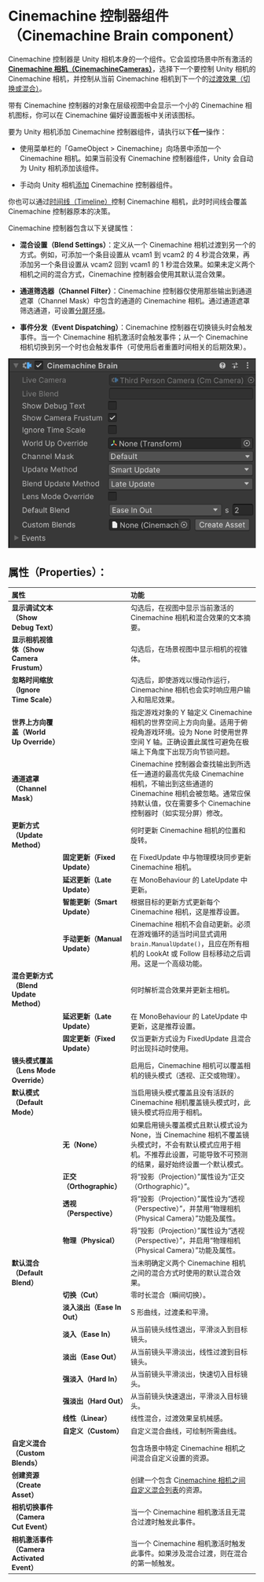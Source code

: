 # Cinemachine 控制器组件（Cinemachine Brain component）

Cinemachine 控制器是 Unity 相机本身的一个组件。它会监控场景中所有激活的[**Cinemachine 相机（CinemachineCameras）**](CinemachineCamera.md)，选择下一个要控制 Unity 相机的 Cinemachine 相机，并控制从当前 Cinemachine 相机到下一个的[过渡效果（切换或混合）](concept-camera-control-transitions.md)。

带有 Cinemachine 控制器的对象在层级视图中会显示一个小的 Cinemachine 相机图标，你可以在 Cinemachine 偏好设置面板中关闭该图标。

要为 Unity 相机添加 Cinemachine 控制器组件，请执行以下**任一**操作：

* 使用菜单栏的「GameObject > Cinemachine」向场景中添加一个 Cinemachine 相机。如果当前没有 Cinemachine 控制器组件，Unity 会自动为 Unity 相机添加该组件。

* 手动向 Unity 相机[添加](https://docs.unity3d.com/Manual/UsingComponents.html) Cinemachine 控制器组件。

你也可以通过[时间线（Timeline）](concept-timeline.md)控制 Cinemachine 相机，此时时间线会覆盖 Cinemachine 控制器原本的决策。

Cinemachine 控制器包含以下关键属性：

* **混合设置（Blend Settings）**：定义从一个 Cinemachine 相机过渡到另一个的方式。例如，可添加一个条目设置从 vcam1 到 vcam2 的 4 秒混合效果，再添加另一个条目设置从 vcam2 回到 vcam1 的 1 秒混合效果。如果未定义两个相机之间的混合方式，Cinemachine 控制器会使用其默认混合效果。

* **通道筛选器（Channel Filter）**：Cinemachine 控制器仅使用那些输出到通道遮罩（Channel Mask）中包含的通道的 Cinemachine 相机。通过通道遮罩筛选通道，可设置[分屏环境](CinemachineMultipleCameras.md)。

* **事件分发（Event Dispatching）**：Cinemachine 控制器在切换镜头时会触发事件。当一个 Cinemachine 相机激活时会触发事件；从一个 Cinemachine 相机切换到另一个时也会触发事件（可使用后者重置时间相关的后期效果）。

![Cinemachine 控制器，Unity 相机中的一个组件](images/CinemachineBrainInspector.png)

## 属性（Properties）：

| **属性** || **功能** |
|:---|:---|:---|
| **显示调试文本（Show Debug Text）** || 勾选后，在视图中显示当前激活的 Cinemachine 相机和混合效果的文本摘要。 |
| **显示相机视锥体（Show Camera Frustum）** || 勾选后，在场景视图中显示相机的视锥体。 |
| **忽略时间缩放（Ignore Time Scale）** || 勾选后，即使游戏以慢动作运行，Cinemachine 相机也会实时响应用户输入和阻尼效果。 |
| **世界上方向覆盖（World Up Override）** || 指定游戏对象的 Y 轴定义 Cinemachine 相机的世界空间上方向向量。适用于俯视角游戏环境。设为 None 时使用世界空间 Y 轴。正确设置此属性可避免在极端上下角度下出现万向节锁问题。 |
| **通道遮罩（Channel Mask）** || Cinemachine 控制器会查找输出到所选任一通道的最高优先级 Cinemachine 相机，不输出到这些通道的 Cinemachine 相机会被忽略。通常应保持默认值，仅在需要多个 Cinemachine 控制器时（如实现分屏）修改。 |
| **更新方式（Update Method）** || 何时更新 Cinemachine 相机的位置和旋转。 |
| | **固定更新（Fixed Update）** | 在 FixedUpdate 中与物理模块同步更新 Cinemachine 相机。 |
| | **延迟更新（Late Update）** | 在 MonoBehaviour 的 LateUpdate 中更新。 |
| | **智能更新（Smart Update）** | 根据目标的更新方式更新每个 Cinemachine 相机，这是推荐设置。 |
| | **手动更新（Manual Update）** | Cinemachine 相机不会自动更新。必须在游戏循环的适当时间显式调用 `brain.ManualUpdate()`，且应在所有相机的 LookAt 或 Follow 目标移动之后调用。这是一个高级功能。 |
| **混合更新方式（Blend Update Method）** || 何时解析混合效果并更新主相机。 |
| | **延迟更新（Late Update）** | 在 MonoBehaviour 的 LateUpdate 中更新，这是推荐设置。 |
| | **固定更新（Fixed Update）** | 仅当更新方式设为 FixedUpdate 且混合时出现抖动时使用。 |
| **镜头模式覆盖（Lens Mode Override）** || 启用后，Cinemachine 相机可以覆盖相机的镜头模式（透视、正交或物理）。 |
| **默认模式（Default Mode）** || 当启用镜头模式覆盖且没有活跃的 Cinemachine 相机覆盖镜头模式时，此镜头模式将应用于相机。 |
| | **无（None）** | 如果启用镜头覆盖模式且默认模式设为 None，当 Cinemachine 相机不覆盖镜头模式时，不会有默认模式应用于相机。不推荐此设置，可能导致不可预测的结果，最好始终设置一个默认模式。 |
| | **正交（Orthographic）** | 将“投影（Projection）”属性设为“正交（Orthographic）”。 |
| | **透视（Perspective）** | 将“投影（Projection）”属性设为“透视（Perspective）”，并禁用“物理相机（Physical Camera）”功能及属性。 |
| | **物理（Physical）** | 将“投影（Projection）”属性设为“透视（Perspective）”，并启用“物理相机（Physical Camera）”功能及属性。 |
| **默认混合（Default Blend）** || 当未明确定义两个 Cinemachine 相机之间的混合方式时使用的默认混合效果。 |
| | **切换（Cut）** | 零时长混合（瞬间切换）。 |
| | **淡入淡出（Ease In Out）** | S 形曲线，过渡柔和平滑。 |
| | **淡入（Ease In）** | 从当前镜头线性退出，平滑淡入到目标镜头。 |
| | **淡出（Ease Out）** | 从当前镜头平滑淡出，线性过渡到目标镜头。 |
| | **强淡入（Hard In）** | 从当前镜头平滑淡出，快速切入目标镜头。 |
| | **强淡出（Hard Out）** | 从当前镜头快速退出，平滑淡入目标镜头。 |
| | **线性（Linear）** | 线性混合，过渡效果呈机械感。 |
| | **自定义（Custom）** | 自定义混合曲线，可绘制所需曲线。 |
| **自定义混合（Custom Blends）** || 包含场景中特定 Cinemachine 相机之间混合自定义设置的资源。 |
| **创建资源（Create Asset）** || 创建一个包含 C[inemachine 相机之间自定义混合列表](CinemachineBlending.md)的资源。 |
| **相机切换事件（Camera Cut Event）** || 当一个 Cinemachine 相机激活且无混合过渡时触发此事件。 |
| **相机激活事件（Camera Activated Event）** || 当一个 Cinemachine 相机激活时触发此事件。如果涉及混合过渡，则在混合的第一帧触发。 |